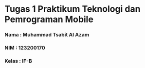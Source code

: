 # Tugas 1 Praktikum Teknologi dan Pemrograman Mobile

### Nama  : Muhammad Tsabit Al Azam
### NIM   : 123200170
### Kelas : IF-B
